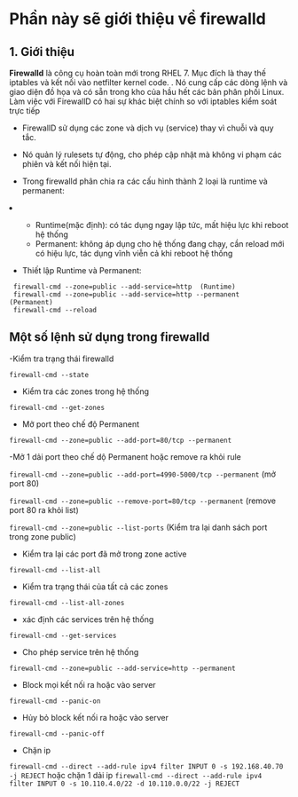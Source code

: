 # Phần này sẽ giới thiệu về firewalld

## 1. Giới thiệu

**Firewalld** là công cụ hoàn toàn mới trong RHEL 7. Mục đích là thay thế iptables và kết nối vào netfilter kernel code. . Nó cung cấp các dòng lệnh và giao diện đồ họa và có sẵn trong kho của hầu hết các bản phân phối Linux. Làm việc với FirewallD có hai sự khác biệt chính so với iptables kiểm soát trực tiếp

- FirewallD sử dụng các zone và dịch vụ (service) thay vì chuỗi và quy tắc.

- Nó quản lý rulesets tự động, cho phép cập nhật mà không vi phạm các phiên và kết nối hiện tại.

- Trong firewalld phân chia ra các cấu hình thành 2 loại là runtime và permanent:

<li>
<ul>
<ul>
<li>Runtime(mặc định): có tác dụng ngay lập tức, mất hiệu lực khi reboot hệ thống</li>
<li>Permanent: không áp dụng cho hệ thống đang chạy, cần reload mới có hiệu lực, tác dụng vĩnh viễn cả khi reboot hệ thống</li>
</ul>
</ul>
</li>

- Thiết lập Runtime và Permanent:
```
 firewall-cmd --zone=public --add-service=http  (Runtime)
 firewall-cmd --zone=public --add-service=http --permanent   (Permanent)
 firewall-cmd --reload
```

## Một số lệnh sử dụng trong firewalld

-Kiểm tra trạng thái firewalld

`firewall-cmd --state`

- Kiểm tra các zones trong hệ thống

`firewall-cmd --get-zones`

- Mở port theo chế độ Permanent

`firewall-cmd --zone=public --add-port=80/tcp --permanent`

-Mở 1 dải port theo chế dộ Permanent hoặc remove ra khỏi rule

`firewall-cmd --zone=public --add-port=4990-5000/tcp --permanent` (mở port 80)

`firewall-cmd --zone=public --remove-port=80/tcp --permanent` (remove port 80 ra khỏi list)

`firewall-cmd --zone=public --list-ports` (Kiểm tra lại danh sách port trong zone public)

- Kiểm tra lại các port đã mở trong zone active

`firewall-cmd --list-all`

- Kiểm tra trạng thái của tất cả các zones

`firewall-cmd --list-all-zones`

- xác định các services trên hệ thống 

`firewall-cmd --get-services`

- Cho phép service trên hệ thống

`firewall-cmd --zone=public --add-service=http --permanent`

- Block mọi kết nối ra hoặc vào server

`firewall-cmd --panic-on`

- Hủy bỏ block kết nối ra hoặc vào server

`firewall-cmd --panic-off`

- Chặn ip 

`firewall-cmd --direct --add-rule ipv4 filter INPUT 0 -s 192.168.40.70 -j REJECT` hoặc chặn 1 dải ip `firewall-cmd --direct --add-rule ipv4 filter INPUT 0 -s 10.110.4.0/22 -d 10.110.0.0/22 -j REJECT`
